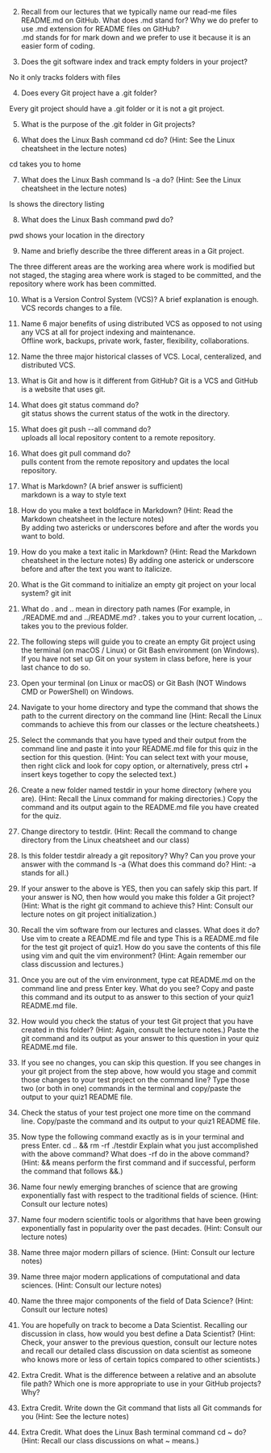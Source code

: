 2. Recall from our lectures that we typically name our read-me files README.md on GitHub.
What does .md stand for? Why we do prefer to use .md extension for README files on GitHub?  
.md stands for for mark down and we prefer to use it because it is an easier form of coding. 

3. Does the git software index and track empty folders in your project?  

No it only tracks folders with files

4. Does every Git project have a .git folder?  

Every git project should have a .git folder or it is not a git project.

5. What is the purpose of the .git folder in Git projects?  

6. What does the Linux Bash command cd do? (Hint: See the Linux cheatsheet in the lecture notes)  

cd takes you to home   
   
7. What does the Linux Bash command ls -a do? (Hint: See the Linux cheatsheet in the lecture notes)  

ls shows the directory listing   

8. What does the Linux Bash command pwd do?

pwd shows your location in the directory       

9. Name and briefly describe the three different areas in a Git project.  

The three different areas are the working area where work is modified but not staged, the staging area where work is staged to be committed, and the repository where work has been committed.  

10. What is a Version Control System (VCS)? A brief explanation is enough.  
VCS records changes to a file.

11. Name 6 major benefits of using distributed VCS as opposed to not using any VCS at all for project indexing and maintenance.  
Offline work, backups, private work, faster, flexibility, collaborations.

12. Name the three major historical classes of VCS.
Local, centeralized, and distributed VCS. 

13. What is Git and how is it different from GitHub?
Git is a VCS and GitHub is a website that uses git.

14. What does git status command do?  
git status shows the current status of the wotk in the directory.

15. What does git push --all command do?  
uploads all local repository content to a remote repository.

16. What does git pull command do?  
pulls content from the remote repository and updates the local repository.

17. What is Markdown? (A brief answer is sufficient)  
markdown is a way to style text 

18. How do you make a text boldface in Markdown? (Hint: Read the Markdown cheatsheet in the lecture notes)  
By adding two astericks or underscores before and after the words you want to bold. 

19. How do you make a text italic in Markdown? (Hint: Read the Markdown cheatsheet in the lecture notes)
By adding one asterick or underscore before and after the text you want to italicize.

20. What is the Git command to initialize an empty git project on your local system?
git init

21. What do . and .. mean in directory path names (For example, in ./README.md and ../README.md?
. takes you to your current location, .. takes you to the previous folder.

22. The following steps will guide you to create an empty Git project using the terminal (on macOS / Linux) or Git Bash environment (on Windows).
If you have not set up Git on your system in class before, here is your last chance to do so.
1. Open your terminal (on Linux or macOS) or Git Bash (NOT Windows CMD or PowerShell) on Windows.
2. Navigate to your home directory and type the command that shows the path to the current directory on the command line (Hint: Recall the Linux commands to achieve this from our classes or the lecture cheatsheets.)
3. Select the commands that you have typed and their output from the command line and paste it into your README.md file for this quiz in the section for this question.
(Hint: You can select text with your mouse, then right click and look for copy option, or alternatively, press ctrl + insert keys together to copy the selected text.)
4. Create a new folder named testdir in your home directory (where you are).
(Hint: Recall the Linux command for making directories.)
Copy the command and its output again to the README.md file you have created for the quiz.
5. Change directory to testdir. (Hint: Recall the command to change directory from the Linux cheatsheet and our class)
6. Is this folder testdir already a git repository? Why? Can you prove your answer with the command ls -a (What does this command do? Hint: -a stands for all.)
7. If your answer to the above is YES, then you can safely skip this part.
If your answer is NO, then how would you make this folder a Git project? (Hint: What is the right git command to achieve this? Hint: Consult our lecture notes on git project initialization.)
8. Recall the vim software from our lectures and classes. What does it do?
Use vim to create a README.md file and type This is a README.md file for the test git project of quiz1.
How do you save the contents of this file using vim and quit the vim environment? (Hint: Again remember our class discussion and lectures.)
9. Once you are out of the vim environment, type cat README.md on the command line and press Enter key.
What do you see? Copy and paste this command and its output to as answer to this section of your quiz1 README.md file.
10. How would you check the status of your test Git project that you have created in this folder? (Hint: Again, consult the lecture notes.)
Paste the git command and its output as your answer to this question in your quiz README.md file.
11. If you see no changes, you can skip this question.
If you see changes in your git project from the step above, how would you stage and commit those changes to your test project on the command line?
Type those two (or both in one) commands in the terminal and copy/paste the output to your quiz1 README file.
12. Check the status of your test project one more time on the command line.
Copy/paste the command and its output to your quiz1 README file.
13. Now type the following command exactly as is in your terminal and press Enter.
cd .. && rm -rf ./testdir
Explain what you just accomplished with the above command? What does -rf do in the above command?
(Hint: && means perform the first command and if successful, perform the command that follows &&.)

23. Name four newly emerging branches of science that are growing exponentially fast with respect to the traditional fields of science. (Hint: Consult our lecture notes)

24. Name four modern scientific tools or algorithms that have been growing exponentially fast in popularity over the past decades. (Hint: Consult our lecture notes)

25. Name three major modern pillars of science. (Hint: Consult our lecture notes)

26. Name three major modern applications of computational and data sciences. (Hint: Consult our lecture notes)

27. Name the three major components of the field of Data Science? (Hint: Consult our lecture notes)

28. You are hopefully on track to become a Data Scientist. Recalling our discussion in class, how would you best define a Data Scientist? (Hint: Check, your answer to the previous question, consult our lecture notes and recall our detailed class discussion on data scientist as someone who knows more or less of certain topics compared to other scientists.)

29. Extra Credit. What is the difference between a relative and an absolute file path?
Which one is more appropriate to use in your GitHub projects? Why?

30. Extra Credit. Write down the Git command that lists all Git commands for you (Hint: See the lecture notes)

31. Extra Credit. What does the Linux Bash terminal command cd ~ do? (Hint: Recall our class discussions on what ~ means.)

